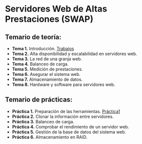 #  Servidores Web de Altas Prestaciones (SWAP)

## Temario	de	teoría:
- **Tema 1.** Introducción. [Trabajos]()
- **Tema 2.** Alta disponibilidad y escalabilidad en servidores web.
- **Tema 3.** La red de	una granja web.
- **Tema 4.** Balanceo de carga.
- **Tema 5.** Medición de prestaciones.
- **Tema 6.** Asegurar el sistema web.
- **Tema 7.** Almacenamiento de datos.
- **Tema 8.** Hardware y software para servidores web.

## Temario	de	prácticas:

- **Práctica 1.** Preparación de las herramientas. [Práctica1](https://github.com/marlenelis/SWAP1516/blob/master/Practicas/practica_1.md) 	
- **Práctica 2.** Clonar la información	entre servidores.
- **Práctica 3.** Balanceo de carga.
- **Práctica 4.** Comprobar el rendimiento de un servidor web.
- **Práctica 5.** Gestión de la base de datos del sistema web.
- **Práctica 6.** Almacenamiento en RAID.
